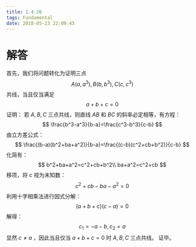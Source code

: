 ```yaml
---
title: 1.4.26
tags: Fundamental
date: 2018-05-23 22:09:43
---
```


# 解答

首先，我们将问题转化为证明三点
$$
A(a,a^3),B(b,b^3),C(c,c^3)
$$
共线，当且仅当满足
$$
a+b+c=0
$$
证明：
若 $A,B,C$ 三点共线，则直线 $AB$ 和 $BC$ 的斜率必定相等，有方程：
$$
\frac{b^3-a^3}{b-a}=\frac{c^3-b^3}{c-b}
$$
由立方差公式：
$$
\frac{(b-a)(b^2+ba+a^2)}{b-a}=\frac{(c-b)(c^2+cb+b^2)}{c-b}
$$
化简有：
$$
b^2+ba+a^2=c^2+cb+b^2\\
ba+a^2=c^2+cb
$$
移项，将 $c$ 视为未知数：
$$
c^2+cb-ba-a^2=0
$$
利用十字相乘法进行因式分解：
$$
(a+b+c)(c-a)=0
$$
解得：
$$
c_1=-a-b,c_2=a
$$
显然 $c\ne a$ ，因此当且仅当 $a+b+c=0$ 时 $A,B,C$ 三点共线。
证毕。
